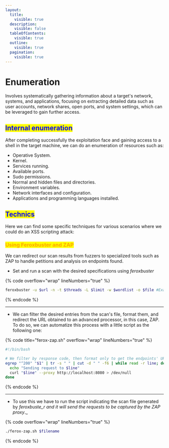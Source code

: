 ```yaml
---
layout:
  title:
    visible: true
  description:
    visible: false
  tableOfContents:
    visible: true
  outline:
    visible: true
  pagination:
    visible: true
---
```


# Enumeration

Involves systematically gathering information about a target's network, systems, and applications, focusing on extracting detailed data such as user accounts, network shares, open ports, and system settings, which can be leveraged to gain further access.

## <mark style="color:blue;">Internal enumeration</mark>

After completing successfully the exploitation face and gaining access to a shell in the target machine, we can do an enumeration of resources such as:&#x20;

* Operative System.
* Kernel.
* Services running.
* Available ports.
* Sudo permissions.
* Normal and hidden files and directories.
* Environment variables.
* Network interfaces and configuration.
* Applications and programming languages installed.

## <mark style="color:blue;">Technics</mark>

Here we can find some specific techniques for various scenarios where we could do an XSS scripting attack:

### <mark style="color:orange;">Using Feroxbuster and ZAP</mark>

We can redirect our scan results from fuzzers to specialized tools such as ZAP to handle petitions and analysis on endpoints found.

* Set and run a scan with the desired specifications using _feroxbuster_

{% code overflow="wrap" lineNumbers="true" %}
```bash
feroxbuster -u $url -n -t $threads -L $limit -w $wordlist -o $file #Example
```
{% endcode %}

***

* We can filter the desired entries from the scan's file, format them, and redirect the URL obtained to an advanced processor, in this case, ZAP. To do so, we can automatize this process with a little script as the following one:

{% code title="ferox-zap.sh" overflow="wrap" lineNumbers="true" %}
```bash
#!/bin/bash

# We filter by response code, then format only to get the endpoints' URL, and finally do a loop to send a petition to each one catching them with the proxy
egrep "^200" "$1" | tr -s " " | cut -d " " -f6 | while read -r line; do
  echo "Sending request to $line"
  curl "$line" --proxy http://localhost:8080 > /dev/null
done
```
{% endcode %}

***

* To use this we have to run the script indicating the scan file generated by _feroxbuste_r and it will send the requests to be captured by the ZAP proxy_._

{% code overflow="wrap" lineNumbers="true" %}
```bash
./ferox-zap.sh $filename
```
{% endcode %}
